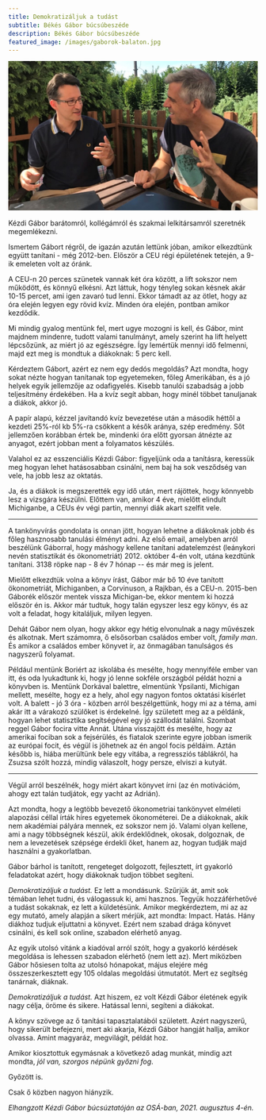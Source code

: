 ```yaml
---
title: Demokratizáljuk a tudást
subtitle: Békés Gábor búcsúbeszéde
description: Békés Gábor búcsúbeszéde
featured_image: /images/gaborok-balaton.jpg
---
```

![](/images/gaborok-balaton.jpg)

Kézdi Gábor barátomról, kollégámról és szakmai lelkitársamról szeretnék megemlékezni. 

Ismertem Gábort régről, de igazán azután lettünk jóban, amikor elkezdtünk együtt tanítani - még 2012-ben. Először a CEU régi épületének tetején, a 9-ik emeleten volt az óránk. 

A CEU-n 20 perces szünetek vannak két óra között, a lift sokszor nem működött, és könnyű elkésni. Azt láttuk, hogy tényleg sokan késnek akár 10-15 percet, ami igen zavaró tud lenni. Ekkor támadt az az ötlet, hogy az óra elején legyen egy rövid kvíz. Minden óra elején, pontban amikor kezdődik. 

Mi mindig gyalog mentünk fel, mert ugye mozogni is kell, és Gábor, mint majdnem mindenre, tudott valami tanulmányt, amely szerint ha lift helyett lépcsőzünk, az miért jó az egészségre. Így lemértük mennyi idő felmenni, majd ezt meg is mondtuk a diákoknak: 5 perc kell.

Kérdeztem Gábort, azért ez nem egy dedós megoldás? Azt mondta, hogy sokat nézte hogyan tanítanak top egyetemeken, főleg Amerikában, és a jó helyek egyik jellemzője az odafigyelés. Kisebb tanulói szabadság a jobb teljesítmény érdekében. Ha a kvíz segít abban, hogy minél többet tanuljanak a diákok, akkor jó.  

A papír alapú, kézzel javítandó kvíz bevezetése után a második héttől a kezdeti 25%-ról kb 5%-ra csökkent a késők aránya, szép eredmény. Sőt jellemzően korábban értek be, mindenki óra előtt gyorsan átnézte az anyagot, ezért jobban ment a folyamatos készülés. 

Valahol ez az esszenciális Kézdi Gábor: figyeljünk oda a tanításra, keressük meg hogyan lehet hatásosabban csinálni, nem baj ha sok vesződség van vele, ha jobb lesz az oktatás. 

Ja, és a diákok is megszerették egy idő után, mert rájöttek, hogy könnyebb lesz a vizsgára készülni. Előttem van, amikor 4 éve, mielőtt elindult Michiganbe, a CEUs év végi partin, mennyi diák akart szelfit vele. 

<hr/>

A tankönyvírás gondolata is onnan jött, hogyan lehetne a diákoknak jobb és főleg hasznosabb tanulási élményt adni. Az első email, amelyben arról beszélünk Gáborral, hogy máshogy kellene tanítani adatelemzést (leánykori nevén statisztikát és ökonometriát) 2012. október 4-én volt, utána kezdtünk tanítani.  3138 röpke nap - 8 év 7 hónap -- és már meg is jelent. 

Mielőtt elkezdtük volna a könyv írást, Gábor már bő 10 éve tanított ökonometriát, Michiganben, a Corvinuson, a Rajkban, és a CEU-n.   2015-ben Gáborék először mentek vissza Michigan-be, ekkor mentem ki hozzá először én is. Akkor már tudtuk, hogy talán egyszer lesz egy könyv, és az volt a feladat, hogy kitaláljuk, milyen legyen.  

Dehát Gábor nem olyan, hogy akkor egy hétig elvonulnak a nagy művészek és alkotnak. Mert számomra, ő elsősorban családos ember volt, *family man*. És amikor a családos ember könyvet ír, az önmagában tanulságos és nagyszerű folyamat.

Például mentünk Boriért az iskolába és mesélte, hogy mennyiféle ember van itt, és oda lyukadtunk ki, hogy jó lenne sokféle országból példát hozni a könyvben is. Mentünk Dorkával balettre, elmentünk Ypsilanti, Michigan mellett, mesélte, hogy ez a hely, ahol egy nagyon fontos oktatási kísérlet volt. A balett - jó 3 óra - közben arról beszélgettünk, hogy mi az a téma, ami akár itt a várakozó szülőket is érdekelné. Így született meg az a példánk, hogyan lehet statisztika segítségével egy jó szállodát találni. Szombat reggel Gábor focira vitte Annát. Utána visszajött és mesélte, hogy az amerikai fociban sok a fejsérülés, és fiatalok szerinte egyre jobban ismerik az európai focit, és végül is jöhetnek az én angol focis példáim. Aztán később is, hiába merültünk bele egy vitába, a regressziós táblákról, ha Zsuzsa szólt hozzá, mindig válaszolt, hogy persze, elviszi a kutyát. 

<hr/>

Végül arról beszélnék, hogy miért akart könyvet írni (az én motivációm, ahogy ezt talán tudjátok, egy yacht az Adrián). 

Azt mondta, hogy a legtöbb bevezető ökonometriai tankönyvet elméleti alapozási céllal írták híres egyetemek ökonométerei. De a diákoknak, akik nem akadémiai pályára mennek, ez sokszor nem jó. Valami olyan kellene, ami a nagy többségnek készül, akik érdeklődnek, okosak, dolgoznak, de nem a levezetések szépsége érdekli őket, hanem az, hogyan tudják majd használni a gyakorlatban. 

Gábor bárhol is tanított, rengeteget dolgozott, fejlesztett, írt gyakorló feladatokat azért, hogy diákoknak tudjon többet segíteni.

*Demokratizáljuk a tudást.* Ez lett a mondásunk. Szűrjük át, amit sok témában lehet tudni, és válogassuk ki, ami hasznos. Tegyük hozzáférhetővé a tudást sokaknak, ez lett a küldetésünk. Amikor megkérdeztem, mi az az egy mutató, amely alapján a sikert mérjük, azt mondta: Impact. Hatás. Hány diákhoz tudjuk eljuttatni a könyvet. Ezért nem szabad drága könyvet csinálni, és kell sok online, szabadon elérhető anyag. 

Az egyik utolsó vitánk a kiadóval arról szólt, hogy a gyakorló kérdések megoldása is lehessen szabadon elérhető (nem lett az). Mert miközben Gábor hősiesen tolta az utolsó hónapokat, május elejére még összeszerkesztett egy 105 oldalas megoldási útmutatót. Mert ez segítség tanárnak, diáknak. 

*Demokratizáljuk a tudást.* Azt hiszem, ez volt Kézdi Gábor életének egyik nagy célja, öröme és sikere. Hatással lenni, segíteni a diákokat. 

A könyv szövege az ő tanítási tapasztalatából született. Azért nagyszerű, hogy sikerült befejezni, mert aki akarja, Kézdi Gábor hangját hallja, amikor olvassa. Amint magyaráz, megvilágít, példát hoz. 

Amikor kiosztottuk egymásnak a következő adag munkát, mindig azt mondta, *jól van, szorgos népünk győzni fog*. 

Győzött is. 

Csak ő közben nagyon hiányzik.  

*Elhangzott Kézdi Gábor búcsúztatóján az OSÁ-ban, 2021. augusztus 4-én.*

